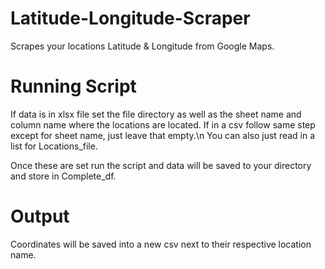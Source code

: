 # Latitude-Longitude-Scraper
Scrapes your locations Latitude &amp; Longitude from Google Maps.

# Running Script
If data is in xlsx file set the file directory as well as the sheet name and column name where the locations are located.
If in a csv follow same step except for sheet name, just leave that empty.\n
You can also just read in a list for Locations_file.

Once these are set run the script and data will be saved to your directory and store in Complete_df. 

# Output
Coordinates will be saved into a new csv next to their respective location name.
